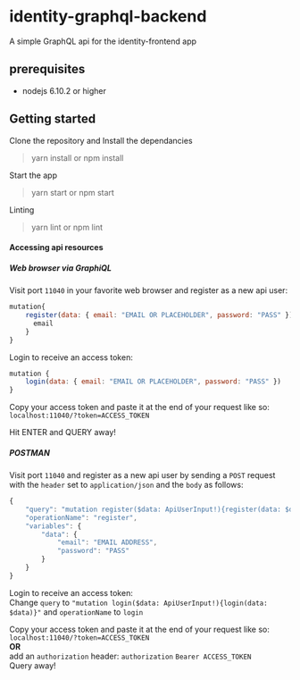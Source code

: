# identity-graphql-backend
A simple GraphQL api for the identity-frontend app

## prerequisites
- nodejs 6.10.2 or higher

## Getting started
Clone the repository and Install the dependancies
> yarn install or npm install

Start the app
> yarn start or npm start

Linting
> yarn lint or npm lint

#### Accessing api resources
##### Web browser via Graph<em>i</em>QL
Visit port `11040` in your favorite web browser and register as a new api user:

```javascript
mutation{
	register(data: { email: "EMAIL OR PLACEHOLDER", password: "PASS" }){
	  email
	}
}
```

Login to receive an access token:

```javascript
mutation {
	login(data: { email: "EMAIL OR PLACEHOLDER", password: "PASS" })
}
```

Copy your access token and paste it at the end of your request like so:
`localhost:11040/?token=ACCESS_TOKEN`

Hit ENTER and QUERY away!

##### POSTMAN
Visit port `11040` and register as a new api user by sending a `POST` request with the `header` set to `application/json` and the `body` as follows:
```javascript
{
    "query": "mutation register($data: ApiUserInput!){register(data: $data }){email}}", // all this should be inline
    "operationName": "register",
    "variables": {
    	"data": {
    		"email": "EMAIL ADDRESS",
        	"password": "PASS"
        }
    }
}
```
Login to receive an access token:<br/>
Change `query` to `"mutation login($data: ApiUserInput!){login(data: $data)}"` and `operationName` to `login`

Copy your access token and paste it at the end of your request like so:
`localhost:11040/?token=ACCESS_TOKEN`<br/>
**OR**<br/>
add an `authorization` header: `authorization` `Bearer ACCESS_TOKEN`
<br/>
Query away!
